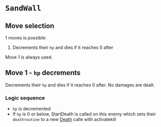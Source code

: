 # `SandWall`

## Move selection
1 moves is possible:

1. Decrements their `hp` and dies if it reaches 0 after

Move 1 is always used.

## Move 1 - `hp` decrements
Decrements their `hp` and dies if it reaches 0 after. No damages are dealt.

### Logic sequence

- `hp` is decremented
- If `hp` is 0 or below, StartDeath is called on this enemy which sets their `deathroutine` to a new [Death](../../../Entities/EntityControl/Notable%20methods/Death.md) calle with activatekill
